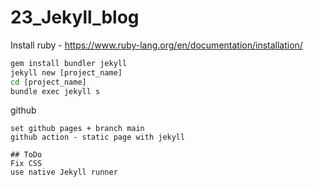# 23_Jekyll_blog

Install ruby - https://www.ruby-lang.org/en/documentation/installation/
```cmd
gem install bundler jekyll
jekyll new [project_name]
cd [project_name]
bundle exec jekyll s
```

github
```
set github pages + branch main
github action - static page with jekyll

## ToDo
Fix CSS
use native Jekyll runner
